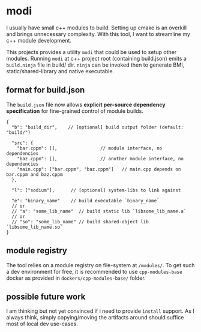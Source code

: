


# modi


I usually have small c++ modules to build. Setting up cmake is an overkill and 
brings unnecessary complexity. With this tool, I want to streamline my c++ module 
development.

This projects provides a utility `modi` that could be used to setup other modules.
Running `modi` at c++ project root (containing build.json)
emits a `build.ninja` file in build/ dir.
`ninja` can be invoked then to generate BMI, static/shared-library and
native executable.

## format for build.json


The `build.json` file now allows **explicit per-source dependency specification** for fine-grained control of module builds.

```
{
  "b": "build_dir",    // [optional] build output folder (default: "build/")

  "src": {
    "bar.cppm": [],                // module interface, no dependencies
    "baz.cppm": [],                // another module interface, no dependencies
    "main.cpp": ["bar.cppm", "baz.cppm"]   // main.cpp depends on bar.cppm and baz.cppm
  },

  "l": ["sodium"],      // [optional] system-libs to link against

  "e": "binary_name"    // build executable `binary_name`
  // or
  // "a": "some_lib_name"  // build static lib `libsome_lib_name.a`
  // or 
  // "so": "some_lib_name" // build shared-object lib `libsome_lib_name.so`
}

```

## module registry

The tool relies on a module registry on file-system at `/modules/`.
To get such a dev environment for free, it is recommended to use 
`cpp-modules-base` docker as provided in `dockers/cpp-modules-base/` folder.


## possible future work

I am thinking but not yet convinced if i need to provide `install` support. As I always think, 
simply copying/moving the artifacts around should suffice most of local dev use-cases.
